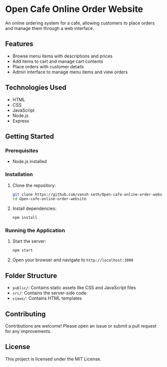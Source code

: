 # Open Cafe Online Order Website

An online ordering system for a cafe, allowing customers to place orders and manage them through a web interface.

## Features

- Browse menu items with descriptions and prices
- Add items to cart and manage cart contents
- Place orders with customer details
- Admin interface to manage menu items and view orders

## Technologies Used

- HTML
- CSS
- JavaScript
- Node.js
- Express

## Getting Started

### Prerequisites

- Node.js installed

### Installation

1. Clone the repository:
   ```bash
   git clone https://github.com/vansh-seth/Open-cafe-online-order-website.git
   cd Open-cafe-online-order-website
   ```

2. Install dependencies:
   ```bash
   npm install
   ```

### Running the Application

1. Start the server:
   ```bash
   npm start
   ```

2. Open your browser and navigate to `http://localhost:3000`

## Folder Structure

- `public/`: Contains static assets like CSS and JavaScript files
- `src/`: Contains the server-side code
- `views/`: Contains HTML templates

## Contributing

Contributions are welcome! Please open an issue or submit a pull request for any improvements.

## License

This project is licensed under the MIT License.

